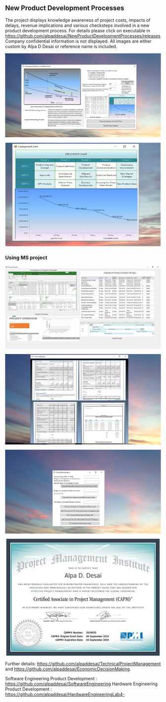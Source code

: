 ## New Product Development Processes

The project displays knowledge awareness of project costs, impacts of delays, revenue implications and various checksteps involved in a new product development process. For details please click on executable in 
https://github.com/alpaddesai/NewProductDevelopmentProcesses/releases  Company confidential information is not displayed. All images are either custom by Alpa D Desai or reference name is included. 

![Image of NewProductDevelopmentProcess](DevelopingProductsinHalftheTimeMainWindowOne.png) 

![Image of NewProductDevelopmentProcess](VisioDiagram.png) 

### Using MS project
![Image of NewProductDevelopmentProcess](ProjectSchedule.png)

![Image](FinancialAnalysisImage.png)

![Image](EarnedValueAnalysis.png)

![image](CAPMCertificate.jpg)

Further details: https://github.com/alpaddesai/TechnicalProjectManagement and https://github.com/alpaddesai/EconomicDecisionMaking.

Software Engineering Product Development : https://github.com/alpaddesai/SoftwareEngineering
Hardware Engineering Product Development : https://github.com/alpaddesai/HardwareEngineeringLab4-

